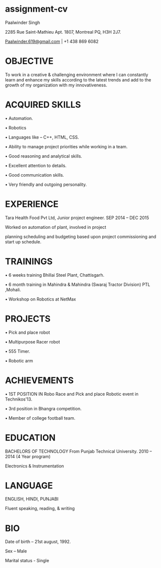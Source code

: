 # assignment-cv
Paalwinder  Singh

2285 Rue Saint-Mathieu Apt. 1807, Montreal PQ, H3H 2J7.

Paalwinder.619@gmail.com | +1 438 869 6082

# OBJECTIVE
To work in a creative & challenging environment where I can constantly learn and enhance my skills according to the latest trends and add to the growth of my organization with my innovativeness.

# ACQUIRED SKILLS
•	Automation.

•	Robotics

•	Languages like – C++, HTML, CSS.

•	Ability to manage project priorities while working in a team.

•	Good reasoning and analytical skills.

•	Excellent attention to details.

•	Good communication skills.

•	Very friendly and outgoing personality.


# EXPERIENCE
Tara Health Food Pvt Ltd, Junior project engineer. 	SEP 2014 – DEC 2015

Worked on automation of plant, involved in project 

planning scheduling and budgeting based upon project commissioning and start up schedule.

# TRAININGS
•	6 weeks training Bhillai Steel Plant, Chattisgarh. 
                                           
•	6 month training in Mahindra & Mahindra (Swaraj Tractor Division) PTL ,Mohali.  

•	Workshop on Robotics at NetMax

# PROJECTS
•	Pick and place robot

•	Multipurpose Racer robot

•	555 Timer.

•	Robotic arm

# ACHIEVEMENTS
•	1ST POSITION IN Robo Race and Pick and place Robotic event in Technikos’13.

•	3rd position in Bhangra competition.

•	Member of college football team.

# EDUCATION
BACHELORS OF TECHNOLOGY
From Punjab Technical University.	2010 – 2014
(4 Year program)

Electronics & Instrumentation

# LANGUAGE
ENGLISH, HINDI, PUNJABI

Fluent speaking, reading, & writing

# BIO
Date of birth – 21st august, 1992.

Sex – Male

Marital status - Single

